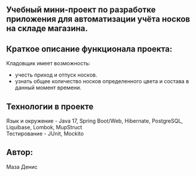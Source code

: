 ##  Учебный мини-проект по разработке приложения для автоматизации учёта носков на складе магазина.

## Краткое описание функционала проекта:
Кладовщик имеет возможность:
 - учесть приход и отпуск носков.
 - узнать общее количество носков определенного цвета и состава в данный момент времени.

## Технологии в проекте
Язык и окружение - Java 17, Spring Boot/Web, Hibernate, PostgreSQL, Liquibase, Lombok, MupStruct    
Тестирование - JUnit, Mockito  

## Автор:
Маза Денис
